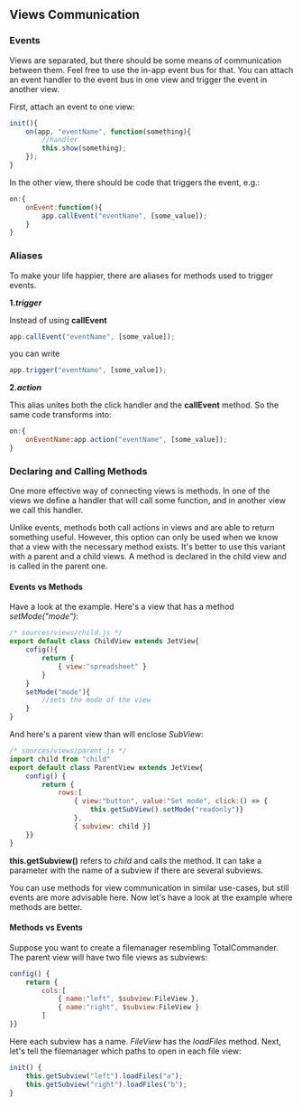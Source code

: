 ## Views Communication

### Events

Views are separated, but there should be some means of communication between them. Feel free to use the in-app event bus for that. You can attach an event handler to the event bus in one view and trigger the event in another view.

First, attach an event to one view:

```js
init(){
    on(app, "eventName", function(something){
        //handler
        this.show(something);
    });
}
```

In the other view, there should be code that triggers the event, e.g.:

```js
on:{
    onEvent:function(){
        app.callEvent("eventName", [some_value]);
    }
}
```

### Aliases

To make your life happier, there are aliases for methods used to trigger events.

**1.**_**trigger**_

Instead of using **callEvent**

```js
app.callEvent("eventName", [some_value]);
```

you can write

```js
app.trigger("eventName", [some_value]);
```

**2.**_**action**_

This alias unites both the click handler and the **callEvent** method. So the same code transforms into:

```js
on:{
    onEventName:app.action("eventName", [some_value]);
}
```

### Declaring and Calling Methods

One more effective way of connecting views is methods. In one of the views we define a handler that will call some function, and in another view we call this handler.

Unlike events, methods both call actions in views and are able to return something useful. However, this option can only be used when we know that a view with the necessary method exists. It's better to use this variant with a parent and a child views. A method is declared in the child view and is called in the parent one.

#### Events vs Methods

Have a look at the example. Here's a view that has a method *setMode("mode")*:

```js
/* sources/views/child.js */
export default class ChildView extends JetView{
    cofig(){
        return {
            { view:"spreadsheet" }
        }
    }
    setMode("mode"){
        //sets the mode of the view
    }
}
```

And here's a parent view than will enclose *SubView*:

```js
/* sources/views/parent.js */
import child from "child"
export default class ParentView extends JetView{
    config() {
        return {
            rows:[
                { view:"button", value:"Set mode", click:() => {
                    this.getSubView().setMode("readonly")}
                }, 
                { subview: child }]
    }}
}
```

**this.getSubview()** refers to *child* and calls the method. It can take a parameter with the name of a subview if there are several subviews.

You can use methods for view communication in similar use-cases, but still events are more advisable here. Now let's have a look at the example where methods are better.

#### Methods vs Events

Suppose you want to create a filemanager resembling TotalCommander. The parent view will have two file views as subviews:

```js
config() { 
    return { 
        cols:[ 
            { name:"left", $subview:FileView }, 
            { name:"right", $subview:FileView }
        ]
}}
```

Here each subview has a name. *FileView* has the *loadFiles* method. Next, let's tell the filemanager which paths to open in each file view:

```js
init() {
	this.getSubview("left").loadFiles("a");
	this.getSubview("right").loadFiles("b");
}
```